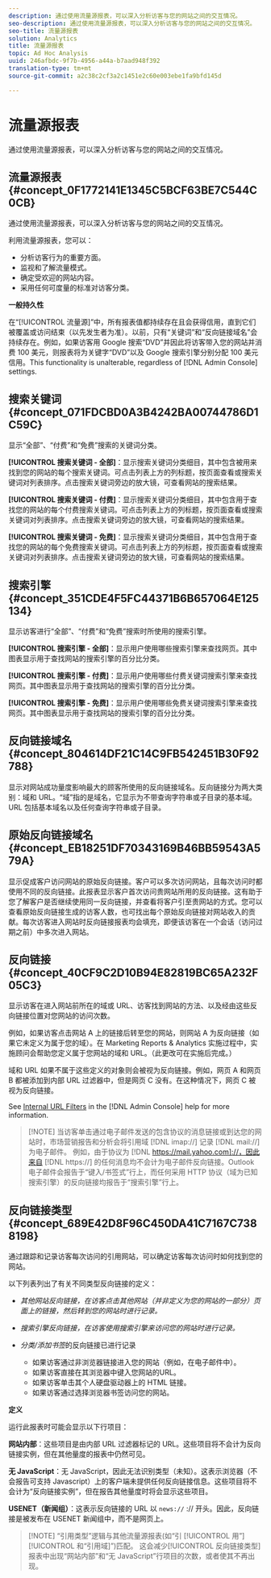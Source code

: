 ```yaml
---
description: 通过使用流量源报表，可以深入分析访客与您的网站之间的交互情况。
seo-description: 通过使用流量源报表，可以深入分析访客与您的网站之间的交互情况。
seo-title: 流量源报表
solution: Analytics
title: 流量源报表
topic: Ad Hoc Analysis
uuid: 246afbdc-9f7b-4956-a44a-b7aad948f392
translation-type: tm+mt
source-git-commit: a2c38c2cf3a2c1451e2c60e003ebe1fa9bfd145d

---
```



# 流量源报表

通过使用流量源报表，可以深入分析访客与您的网站之间的交互情况。

## 流量源报表 {#concept_0F1772141E1345C5BCF63BE7C544C0CB}

通过使用流量源报表，可以深入分析访客与您的网站之间的交互情况。

利用流量源报表，您可以：

* 分析访客行为的重要方面。
* 监视和了解流量模式。
* 确定受欢迎的网站内容。
* 采用任何可度量的标准对访客分类。

**一般持久性**

在“[!UICONTROL 流量源]”中，所有报表值都持续存在且会获得信用，直到它们被覆盖或访问结束（以先发生者为准）。以前，只有“关键词”和“反向链接域名”会持续存在。例如，如果访客用 Google 搜索“DVD”并因此将访客带入您的网站并消费 100 美元，则报表将为关键字“DVD”以及 Google 搜索引擎分别分配 100 美元信用。This functionality is unalterable, regardless of [!DNL Admin Console] settings.

## 搜索关键词 {#concept_071FDCBD0A3B4242BA00744786D1C59C}

显示“全部”、“付费”和“免费”搜索的关键词分类。

<!-- 

c_reports_search_keyword.xml

 -->

**[!UICONTROL 搜索关键词 - 全部]**：显示搜索关键词分类细目，其中包含被用来找到您的网站的每个搜索关键词。可点击列表上方的列标题，按页面查看或搜索关键词对列表排序。点击搜索关键词旁边的放大镜，可查看网站的搜索结果。

**[!UICONTROL 搜索关键词 - 付费]**：显示搜索关键词分类细目，其中包含用于查找您的网站的每个付费搜索关键词。可点击列表上方的列标题，按页面查看或搜索关键词对列表排序。点击搜索关键词旁边的放大镜，可查看网站的搜索结果。

**[!UICONTROL 搜索关键词 - 免费]**：显示搜索关键词分类细目，其中包含用于查找您的网站的每个免费搜索关键词。可点击列表上方的列标题，按页面查看或搜索关键词对列表排序。点击搜索关键词旁边的放大镜，可查看网站的搜索结果。

## 搜索引擎 {#concept_351CDE4F5FC44371B6B657064E125134}

显示访客进行“全部”、“付费”和“免费”搜索时所使用的搜索引擎。

<!-- 

c_reports_search_engines.xml

 -->

**[!UICONTROL 搜索引擎 - 全部]**：显示用户使用哪些搜索引擎来查找网页。其中图表显示用于查找网站的搜索引擎的百分比分类。

**[!UICONTROL 搜索引擎 - 付费]**：显示用户使用哪些付费关键词搜索引擎来查找网页。其中图表显示用于查找网站的搜索引擎的百分比分类。

**[!UICONTROL 搜索引擎 - 免费]**：显示用户使用哪些免费关键词搜索引擎来查找网页。其中图表显示用于查找网站的搜索引擎的百分比分类。

## 反向链接域名 {#concept_804614DF21C14C9FB542451B30F92788}

<!-- 

c_reports_ref_domains.xml

 -->

显示对网站成功量度影响最大的顾客所使用的反向链接域名。反向链接分为两大类别：域和 URL。“域”指的是域名，它显示为不带查询字符串或子目录的基本域。URL 包括基本域名以及任何查询字符串或子目录。

## 原始反向链接域名 {#concept_EB18251DF70343169B46BB59543A579A}

<!-- 

c_reports_original_ref_domains.xml

 -->

显示促成客户访问网站的原始反向链接。客户可以多次访问网站，且每次访问时都使用不同的反向链接。此报表显示客户首次访问贵网站所用的反向链接。这有助于您了解客户是否继续使用同一反向链接，并查看将客户引至贵网站的方式。您可以查看原始反向链接生成的访客人数，也可找出每个原始反向链接对网站收入的贡献。每次访客进入网站时反向链接报表均会填充，即便该访客在一个会话（访问过期之前）中多次进入网站。

## 反向链接 {#concept_40CF9C2D10B94E82819BC65A232F05C3}

显示访客在进入网站前所在的域或 URL、访客找到网站的方法、以及经由这些反向链接位置对您网站的访问次数。

<!-- 

c_reports_referrers.xml

 -->

例如，如果访客点击网站 A 上的链接后转至您的网站，则网站 A 为反向链接（如果它未定义为属于您的域）。在 Marketing Reports &amp; Analytics 实施过程中，实施顾问会帮助您定义属于您网站的域和 URL。（此更改可在实施后完成。）

域和 URL 如果不属于这些定义的对象则会被视为反向链接。例如，网页 A 和网页 B 都被添加到内部 URL 过滤器中，但是网页 C 没有。在这种情况下，网页 C 被视为反向链接。

See [Internal URL Filters](https://marketing.adobe.com/resources/help/en_US/reference/internal_URL_filter_admin.html) in the [!DNL Admin Console] help for more information.

> [!NOTE] 当访客单击通过电子邮件发送的包含协议的消息链接或到达您的网站时，市场营销报告和分析会将引用域 [!DNL imap://] 记录 [!DNL mail://] 为电子邮件。 例如，由于协议为 [!DNL https://mail.yahoo.com]://，因此来自 [!DNL https://] 的任何消息均不会计为电子邮件反向链接。Outlook 电子邮件会报告于“键入/书签式”行上，而任何采用 HTTP 协议（域为已知搜索引擎）的反向链接均报告于“搜索引擎”行上。

## 反向链接类型 {#concept_689E42D8F96C450DA41C7167C7388198}

通过跟踪和记录访客每次访问的引用网站，可以确定访客每次访问时如何找到您的网站。

<!-- 

c_reports_ref_types.xml

 -->

以下列表列出了有关不同类型反向链接的定义：

* *其他网站反向链接，在访客点击其他网站（并非定义为您的网站的一部分）页面上的链接，然后转到您的网站时进行记录。*
* *搜索引擎反向链接，在访客使用搜索引擎来访问您的网站时进行记录。*
* *分类/添加书签*&#x200B;的反向链接已进行记录

   * 如果访客通过非浏览器链接进入您的网站（例如，在电子邮件中）。
   * 如果访客直接在其浏览器中键入您网站的URL。
   * 如果访客单击其个人硬盘驱动器上的 HTML 链接。
   * 如果访客通过选择浏览器书签访问您的网站。

**定义**

运行此报表时可能会显示以下行项目：

**网站内部**：这些项目是由内部 URL 过滤器标记的 URL。这些项目将不会计为反向链接实例，但在其他量度的报表中仍然可见。

**无 JavaScript**：无 JavaScript，因此无法识别类型（未知）。这表示浏览器（不会报告可支持 Javascript）上的客户端未提供任何反向链接信息。这些项目将不会计为“反向链接实例”，但在报告其他量度时将会显示这些项目。

**USENET（新闻组）**：这表示反向链接的 URL 以 `news://` :// 开头。因此，反向链接是被发布在 USENET 新闻组中，而不是网页上。

> [!NOTE] “引用类型”逻辑与其他流量源报表(如“引 [!UICONTROL 用”][!UICONTROL 和“引用域]”)匹配。 这会减少[!UICONTROL 反向链接类型]报表中出现“网站内部”和“无 JavaScript”行项目的次数，或者使其不再出现。

